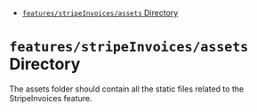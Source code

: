 <!-- START doctoc generated TOC please keep comment here to allow auto update -->
<!-- DON'T EDIT THIS SECTION, INSTEAD RE-RUN doctoc TO UPDATE -->

- [`features/stripeInvoices/assets` Directory](#featuresstripeinvoicesassets-directory)

<!-- END doctoc generated TOC please keep comment here to allow auto update -->

# `features/stripeInvoices/assets` Directory

The assets folder should contain all the static files related to the StripeInvoices feature.
